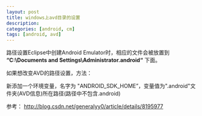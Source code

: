 ```yaml
---
layout: post
title: windows上avd目录的设置
description: 
categories: [android, cm]
tags: [android, avd]
---
```


路径设置Eclipse中创建Android Emulator时，相应的文件会被放置到 **“C:\Documents and Settings\Administrator\.android“** 下面。

如果想改变AVD的路径设置，方法：

新添加一个环境变量，名字为 "ANDROID_SDK_HOME”，变量值为".android"文件夹(AVD信息)所在路径(路径中不包含.android)

参考：
<http://blog.csdn.net/generalyy0/article/details/8195977>